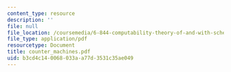```yaml
---
content_type: resource
description: ''
file: null
file_location: /coursemedia/6-844-computability-theory-of-and-with-scheme-spring-2003/b3cd4c140068033aa77d3531c35ae049_counter_machines.pdf
file_type: application/pdf
resourcetype: Document
title: counter_machines.pdf
uid: b3cd4c14-0068-033a-a77d-3531c35ae049
---
```


